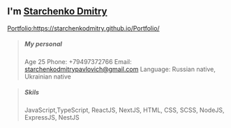 ## I'm <a href="/README.md" >Starchenko Dmitry</a>

<a href="https://starchenkodmitry.github.io/Portfolio/" >Portfolio:</a>https://starchenkodmitry.github.io/Portfolio/

>##### My personal
>Age 25
>Phone: +79497372766
>Email: starchenkodmitrypavlovich@gmail.com
>Language: Russian native, Ukrainian native

> ##### Skils
>  JavaScript,TypeScript, ReactJS, NextJS, HTML, CSS, SCSS, NodeJS, ExpressJS, NestJS
